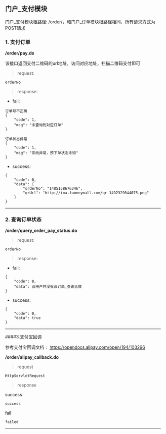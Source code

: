## 门户_支付模块

门户_支付模块根路径: /order/，和门户_订单模块根路径相同，所有请求方式为POST请求

### 1. 支付订单
**/order/pay.do**

该接口返回支付二维码的url地址，访问对应地址，扫描二维码支付即可

> request: 


```
orderNo
```

> response:

- fail:

```
订单号不正确
{
    "code": 1,
    "msg": "未查询到对应订单"
}
```
```
订单状态异常
{
    "code": 1,
    "msg": "系统异常，预下单状态未知"
}
```

- success:

```
{
    "code": 0,
    "data": {
        "orderNo": "1485158676346",
        "qrUrl": "http://ima.fuunnymall.com/qr-1492329044075.png"
    }
}
```


---

### 2. 查询订单状态
**/order/query_order_pay_status.do**

>request: 

```
orderNo
```


>response:

- fail:
```
{
    "code": 0,
    "data": 该用户并没有该订单,查询无效
}
```

- success:
```
{
    "code": 0,
    "data": true
}
```

---
####3.支付宝回调

参考支付宝回调文档：
https://opendocs.alipay.com/open/194/103296

**/order/alipay_callback.do**

> request

```
HttpServletRequest
```

> response

success

```
success
```

fail
```
failed
```

------


